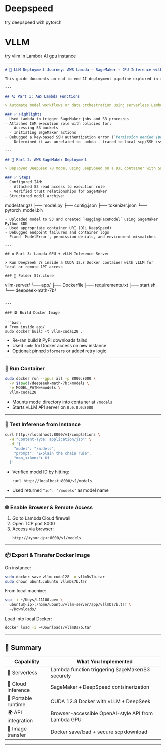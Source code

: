 # Deepspeed
try deepspeed with pytorch

# VLLM
try vllm in Lambda AI gpu instance

---

```markdown
# 🧠 LLM Deployment Journey: AWS Lambda → SageMaker → GPU Inference with vLLM

This guide documents an end-to-end AI deployment pipeline explored in real-world development: from serverless AWS Lambda functions and SageMaker debugging, to full vLLM inference running on Lambda GPU Cloud with Dockerized DeepSeek 7B models.

---

## 🪐 Part 1: AWS Lambda Functions

> Automate model workflows or data orchestration using serverless Lambda functions.

### ✅ Highlights
- Used Lambda to trigger SageMaker jobs and S3 processes
- Attached IAM execution role with policies for:
  - Accessing S3 buckets
  - Initiating SageMaker actions
- Debugged a key-based SSH authentication error (`Permission denied (publickey)`)
  - Determined it was unrelated to Lambda — traced to local scp/SSH issues fixed later

---

## 🧩 Part 2: AWS SageMaker Deployment

> Deployed DeepSeek 7B model using DeepSpeed on a DJL container with SageMaker

### ✅ Steps
- Configured IAM:
  - Attached S3 read access to execution role
  - Verified trust relationships for SageMaker
- Structured model archive:
  ```
  model.tar.gz/
  ├── model.py
  ├── config.json
  ├── tokenizer.json
  └── pytorch_model.bin
  ```
- Uploaded model to S3 and created `HuggingFaceModel` using SageMaker Python SDK
- Used appropriate container URI (DJL DeepSpeed)
- Debugged endpoint failures and container logs
  - Fixed `ModelError`, permission denials, and environment mismatches

---

## ⚙️ Part 3: Lambda GPU + vLLM Inference Server

> Run DeepSeek 7B inside a CUDA 12.8 Docker container with vLLM for local or remote API access

### 📁 Folder Structure

```
vllm-server/
└── app/
    ├── Dockerfile
    ├── requirements.txt
    ├── start.sh
    └── deepseek-math-7b/
```

---

### 🛠️ Build Docker Image

```bash
# From inside app/
sudo docker build -t vllm-cuda128 .
```

- Re-ran build if PyPI downloads failed
- Used `sudo` for Docker access on new instance
- Optional: pinned `xformers` or added retry logic

---

### 🚀 Run Container

```bash
sudo docker run --gpus all -p 8000:8000 \
  -v $(pwd)/deepseek-math-7b:/models \
  -e MODEL_PATH=/models \
  vllm-cuda128
```

- Mounts model directory into container at `/models`
- Starts vLLM API server on `0.0.0.0:8000`

---

### 🧪 Test Inference from Instance

```bash
curl http://localhost:8000/v1/completions \
  -H "Content-Type: application/json" \
  -d '{
    "model": "/models",
    "prompt": "Explain the chain rule",
    "max_tokens": 64
  }'
```

- Verified model ID by hitting:
  ```
  curl http://localhost:8000/v1/models
  ```
- Used returned `"id": "/models"` as model name

---

### 🌐 Enable Browser & Remote Access

1. Go to Lambda Cloud firewall
2. Open TCP port 8000
3. Access via browser:
   ```
   http://<your-ip>:8000/v1/models
   ```

---

### 📦 Export & Transfer Docker Image

On instance:
```bash
sudo docker save vllm-cuda128 -o vllmDs7b.tar
sudo chown ubuntu:ubuntu vllmDs7b.tar
```

From local machine:
```bash
scp -i ~/Keys/L1A100.pem \
  ubuntu@<ip>:/home/ubuntu/vllm-server/app/vllmDs7b.tar \
  ~/Downloads/
```

Load into local Docker:
```bash
docker load -i ~/Downloads/vllmDs7b.tar
```

---

## 🧠 Summary

| Capability            | What You Implemented                                        |
|----------------------|-------------------------------------------------------------|
| 🚀 Serverless         | Lambda function triggering SageMaker/S3 securely           |
| 🧰 Cloud inference    | SageMaker + DeepSpeed containerization                      |
| 🐳 Portable runtime   | CUDA 12.8 Docker with vLLM + DeepSeek                       |
| 🌍 API integration    | Browser-accessible OpenAI-style API from Lambda GPU        |
| 🛫 Image transfer     | Docker save/load + secure scp download                      |

---
